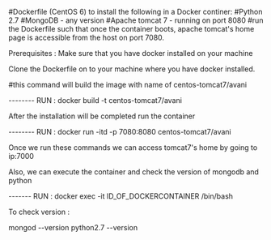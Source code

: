   #Dockerfile (CentOS 6) to install the following in a Docker continer:
  #Python 2.7
  #MongoDB - any version
  #Apache tomcat 7 - running on port 8080
  #run the Dockerfile such that once the container boots, apache tomcat's home page is accessible from the host on port 7080.

Prerequisites : Make sure that you have docker installed on your machine

Clone the Dockerfile on to your machine where you have docker installed.

#this command will build the image with name of centos-tomcat7/avani

-------- RUN : docker build -t centos-tomcat7/avani  

After the installation will be completed run the container


--------  RUN : docker run -itd -p 7080:8080 centos-tomcat7/avani

Once we run these commands we can access tomcat7's home by going to ip:7000

Also, we can execute the container and check the version of mongodb and python

-------   RUN : docker exec -it ID_OF_DOCKERCONTAINER /bin/bash

To check version :

  mongod --version
  python2.7 --version




